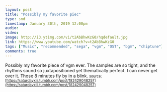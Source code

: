 ```yaml
---
layout: post
title: "Possibly my favorite piec"
type: snd
timestamp: January 30th, 2019 12:00pm
audio: 
video: 
image: http://i3.ytimg.com/vi/t2AbBhwKzG0/hqdefault.jpg
link: https://www.youtube.com/watch?v=t2AbBhwKzG0
tags: ["Music", "recommended", "sega", "vgm", "OST", "bgm", "chiptune"]
comments: true
---
```

Possibly my favorite piece of vgm ever.  The samples are so tight, and the rhythms sound so juxtapositioned yet thematically perfect.  I can never get over it.  Those 8 minutes fly by in a blink.
<small>source: [https://saturdayxiii.tumblr.com/post/182429048257](https://saturdayxiii.tumblr.com/post/182429048257)</small>